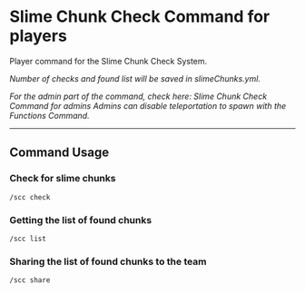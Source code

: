 # Slime Chunk Check Command for players

Player command for the Slime Chunk Check System.

_Number of checks and found list will be saved in slimeChunks.yml._

_For the admin part of the command, check here: Slime Chunk Check Command for admins_
_Admins can disable teleportation to spawn with the Functions Command._

---
## Command Usage

### Check for slime chunks
`/scc check`

### Getting the list of found chunks
`/scc list`

### Sharing the list of found chunks to the team
`/scc share`